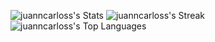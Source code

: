 ![juanncarloss's Stats](https://github-readme-stats.vercel.app/api?username=juanncarloss&theme=highcontrast&show_icons=true&hide_border=false&count_private=true)
![juanncarloss's Streak](https://github-readme-streak-stats.herokuapp.com/?user=juanncarloss&theme=highcontrast&hide_border=false)
![juanncarloss's Top Languages](https://github-readme-stats.vercel.app/api/top-langs/?username=juanncarloss&theme=highcontrast&show_icons=true&hide_border=false&layout=compact)
